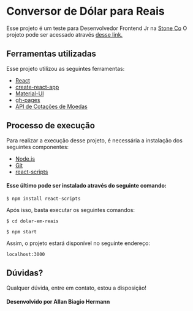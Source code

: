 # Conversor de Dólar para Reais

Esse projeto é um teste para Desenvolvedor Frontend Jr na [Stone Co](https://www.stone.co/br/)
O projeto pode ser acessado através [desse link.](https://allanhermann.github.io/dolar-em-reais/)

## Ferramentas utilizadas

Esse projeto utilizou as seguintes ferramentas:

- [React](https://reactjs.org/)
- [create-react-app](https://create-react-app.dev/)
- [Material-UI](https://material-ui.com/pt/)
- [gh-pages](https://github.com/tschaub/gh-pages)
- [API de Cotações de Moedas](https://docs.awesomeapi.com.br/api-de-moedas)

## Processo de execução

Para realizar a execução desse projeto, é necessária a instalação dos seguintes componentes:

- [Node.js](https://nodejs.org/)
- [Git](https://git-scm.com/)
- [react-scripts](https://www.npmjs.com/package/react-scripts)

#### Esse último pode ser instalado através do seguinte comando:

`````
$ npm install react-scripts
`````

Após isso, basta executar os seguintes comandos: 

```
$ cd dolar-em-reais
```
```
$ npm start
```

Assim, o projeto estará disponível no seguinte endereço:

```
localhost:3000
```
## Dúvidas?

Qualquer dúvida, entre em contato, estou a disposição!

#### Desenvolvido por Allan Biagio Hermann
